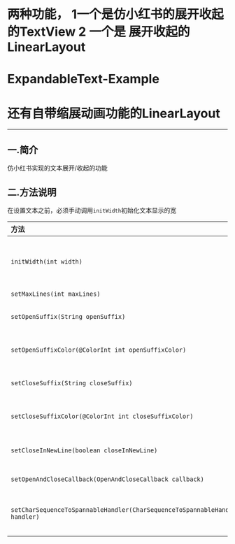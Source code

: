# 两种功能， 1一个是仿小红书的展开收起的TextView 2 一个是 展开收起的LinearLayout
# ExpandableText-Example
# 还有自带缩展动画功能的LinearLayout

----------
## 一.简介

仿小红书实现的文本展开/收起的功能


## 二.方法说明

在设置文本之前，必须手动调用`initWidth`初始化文本显示的宽

|方法					|说明						|
| :---- 				| :---- 					|
|`initWidth(int width)`	|**初始化`ExpandableText`宽度，必须在`setOriginalText()`之前调用**		|
|`setMaxLines(int maxLines)`|设置最多显示行数|
|`setOpenSuffix(String openSuffix)`|设置**需要展开**时显示的文字，默认为`展开`|
|`setOpenSuffixColor(@ColorInt int openSuffixColor)`|设置**需要展开**时显示的文字的文字颜色|
|`setCloseSuffix(String closeSuffix)`|设置**需要收起**时显示的文字，默认为`收起`|
|`setCloseSuffixColor(@ColorInt int closeSuffixColor)`|设置**需要收起**时显示的文字的文字颜色|
|`setCloseInNewLine(boolean closeInNewLine)`|设置**需要收起**时收起文字是否另起一行|
|`setOpenAndCloseCallback(OpenAndCloseCallback callback)`|设置展开&收起的点击Callback|
|`setCharSequenceToSpannableHandler(CharSequenceToSpannableHandler handler)`|设置文本转换成`Spannable`的预处理回调，可以处理特殊的文本样式|
